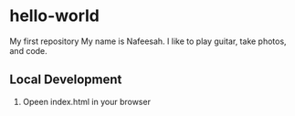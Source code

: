 # hello-world
My first repository
My name is Nafeesah.
I like to play guitar, take photos, and code. 

## Local Development

1. Opeen index.html in your browser
